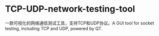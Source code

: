 # TCP-UDP-network-testing-tool
一款可视化的网络通信测试工具，支持TCP和UDP协议。A GUI tool for socket testing, including TCP and UDP, powered by QT.
